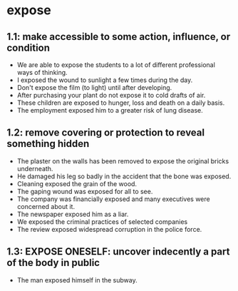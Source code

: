 # expose
## 1.1: make accessible to some action, influence, or condition

  *  We are able to expose the students to a lot of different professional ways of thinking.
  *  I exposed the wound to sunlight a few times during the day.
  *  Don't expose the film (to light) until after developing.
  *  After purchasing your plant do not expose it to cold drafts of air.
  *  These children are exposed to hunger, loss and death on a daily basis.
  *  The employment exposed him to a greater risk of lung disease.

## 1.2: remove covering or protection to reveal something hidden

  *  The plaster on the walls has been removed to expose the original bricks underneath.
  *  He damaged his leg so badly in the accident that the bone was exposed.
  *  Cleaning exposed the grain of the wood.
  *  The gaping wound was exposed for all to see.
  *  The company was financially exposed and many executives were concerned about it.
  *  The newspaper exposed him as a liar.
  *  We exposed the criminal practices of selected companies
  *  The review exposed widespread corruption in the police force.

## 1.3: EXPOSE ONESELF: uncover indecently a part of the body in public

  *  The man exposed himself in the subway.
